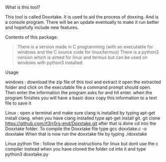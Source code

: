 
What is this tool?

This tool is called Doxxtake. It is used to aid the process of doxxing. And is a console program.
There will be an update eventually to make it run better and hopefully include new features.

Contents of this package:

> There is a version made in C programming (with an executable for windows and the C source code for linux/termux)
> There is a python3 version which is aimed for linux and termux but can be used on windows with python3 installed.

Usage

windows : download the zip file of this tool and extract it
          open the extracted folder and click on the executable file
          a command prompt should open. Then enter the information the
	  program asks for and hit enter.
	  when the program finishes you will have a basic doxx
	  copy this information to a text file to save it

Linux :   open a terminal and make sure clang is installed by typing
          apt-get install clang. 
	  when you have clang installed type apt-get install git. 
	  git clone https://github.com//t3rr0rs-end/Doxxtake.git
	  after that is done cd into the Doxxtake folder.
	  To compile the Doxxtake file type gcc doxxtake.c -o doxxtake
	  When that is 
	  now run the doxxtake file by typing ./doxxtake
	  
Linux python file : follow the above instructions for linux but dont use the c compiler
		    instead when you have cloned the folder cd into it and type
		    python3 doxxtake.py
